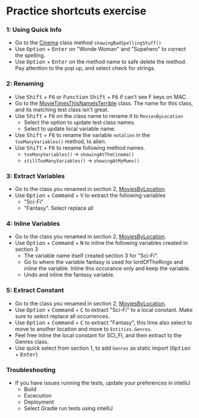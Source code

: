 # Practice shortcuts exercise

### 1: Using Quick Info
- Go to the [Cinema](src/main/java/Refactoring/Cinema.java) class method `showingBadSpellingStuff()` 
- Use <kbd>Option</kbd> + <kbd>Enter</kbd> on "Wonde Woman" and "Supehero" to correct the spelling.
- Use <kbd>Option</kbd> + <kbd>Enter</kbd> on the method name to safe delete the method. Pay attention to the pop up, and select check for strings. 


### 2: Renaming 
- Use <kbd>Shift</kbd> + <kbd>F6</kbd> or <kbd>Function</kbd> <kbd>Shift</kbd> + <kbd>F6</kbd> if can't see F keys on MAC.
- Go to the [MovieTimesThisNameIsTerrible](src/main/java/Refactoring/MovieTimesThisNameIsTerrible.java) class. The name for this class, and its matching test class isn't great. 
- Use <kbd>Shift</kbd> + <kbd>F6</kbd> on the class name to rename it to `MoviesByLocation` 
  - Select the option to update test class names. 
  - Select to update local variable name.
- Use <kbd>Shift</kbd> + <kbd>F6</kbd> to rename the variable `notalien` in the `tooManyVariables()` method, to alien. 
- Use <kbd>Shift</kbd> + <kbd>F6</kbd> to rename following method names. 
  - `tooManyVariables()` ->  `showingAtTheCinema()`
  - `stillTooManyVariables()` -> `showingAtMyMums()`

### 3: Extract Variables 
- Go to the class you renamed in section 2, [MoviesByLocation](src/main/java/Refactoring/MoviesByLocation.java).
- Use <kbd>Option</kbd> + <kbd>Command</kbd> + <kbd>V</kbd> to extract the following variables
  - "Sci-Fi" 
  - "Fantasy". Select replace all

### 4: Inline Variables
- Go to the class you renamed in section 2, [MoviesByLocation](src/main/java/Refactoring/MoviesByLocation.java).
- Use <kbd>Option</kbd> + <kbd>Command</kbd> + <kbd>N</kbd> to inline the following variables created in section 3
  - The variable name itself created section 3 for "Sci-Fi".
  - Go to where the variable fantasy is used for lordOfTheRings and inline the variable. Inline this occurance only and keep the variable.
  - Undo and inline the fantasy variable. 

### 5: Extract Constant
- Go to the class you renamed in section 2, [MoviesByLocation](src/main/java/Refactoring/MoviesByLocation.java).
- Use  <kbd>Option</kbd> + <kbd>Command</kbd> + <kbd>C</kbd> to extract "Sci-Fi" to a local constant. Make sure to select replace all occurrences.
- Use  <kbd>Option</kbd> + <kbd>Command</kbd> + <kbd>C</kbd> to extract "Fantasy", this time also select to move to another location and move to `Entities.Genres`.
- Feel free inline the local constant for SCI_FI, and then extract to the Genres class.
- Use quick select from section 1, to add `Genres` as static import (<kbd>Option</kbd> + <kbd>Enter</kbd>)

### Troubleshooting
- If you have issues running the tests, update your preferences in intelliJ
  - Build
  - Excecution
  - Deployment 
  - Select Gradle run tests using intelliJ
